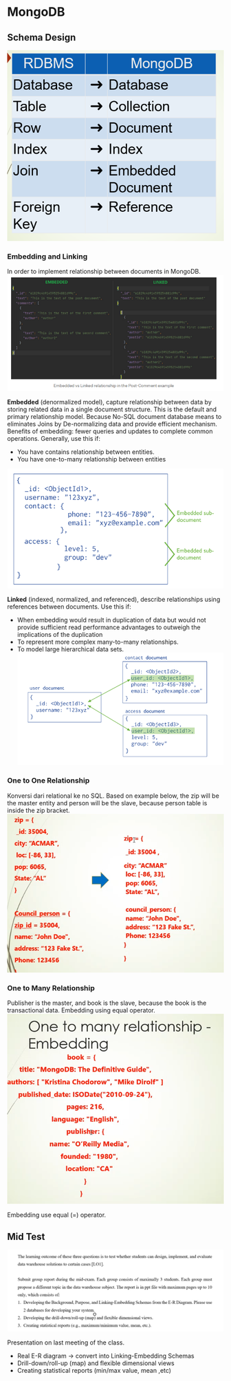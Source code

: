 # MongoDB

## Schema Design
![](attachments/Pasted%20image%2020220227153702.png)

### Embedding and Linking
In order to implement relationship between documents in MongoDB.
![](attachments/Pasted%20image%2020220227154704.png)

**Embedded** (denormalized model), capture relationship between data by storing related data in a single document structure. This is the default and primary relationship model. Because No-SQL document database means to eliminates Joins by De-normalizing data and provide efficient mechanism. Benefits of embedding: fewer queries and updates to complete common operations. Generally, use this if:
- You have contains relationship between entities.
- You have one-to-many relationship between entities

![](attachments/Pasted%20image%2020220227185433.png)

**Linked** (indexed, normalized, and referenced), describe relationships using references between documents.  Use this if:
- When embedding would result in duplication of data but would not provide sufficient read performance advantages to outweigh the implications of the duplication
- To represent more complex many-to-many relationships.
- To model large hierarchical data sets.
![](attachments/Pasted%20image%2020220227185631.png)




### One to One Relationship
Konversi dari relational ke no SQL. Based on example below, the zip will be the master entity and person will be the slave, because person table is inside the zip bracket.
![](attachments/Pasted%20image%2020220227153145.png)

### One to Many Relationship
Publisher is the master, and book is the slave, because the book is the transactional data. Embedding using equal operator.
![](attachments/Pasted%20image%2020220227153908.png)

Embedding use equal (=) operator.



## Mid Test
![](attachments/Pasted%20image%2020220227152406.png)

Presentation on last meeting of the class.

- Real E-R diagram -> convert into Linking-Embedding Schemas
- Drill-down/roll-up (map) and flexible dimensional views
- Creating statistical reports (min/max value, mean ,etc)

